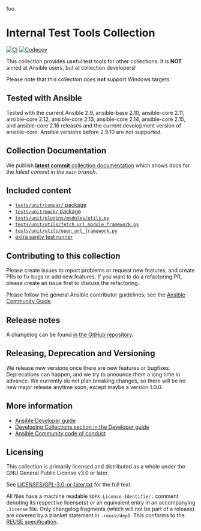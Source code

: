 foo

<!--
Copyright (c) Ansible Project
GNU General Public License v3.0+ (see LICENSES/GPL-3.0-or-later.txt or https://www.gnu.org/licenses/gpl-3.0.txt)
SPDX-License-Identifier: GPL-3.0-or-later
-->

# Internal Test Tools Collection
[![CI](https://github.com/ansible-collections/community.internal_test_tools/workflows/CI/badge.svg?event=push)](https://github.com/ansible-collections/community.internal_test_tools/actions)
[![Codecov](https://img.shields.io/codecov/c/github/ansible-collections/community.internal_test_tools)](https://codecov.io/gh/ansible-collections/community.internal_test_tools)

This collection provides useful test tools for other collections. It is **NOT** aimed at Ansible users, but at collection developers!

Please note that this collection does **not** support Windows targets.

## Tested with Ansible

Tested with the current Ansible 2.9, ansible-base 2.10, ansible-core 2.11, ansible-core 2.12, ansible-core 2.13, ansible-core 2.14, ansible-core 2.15, and ansible-core 2.16 releases and the current development version of ansible-core. Ansible versions before 2.9.10 are not supported.

## Collection Documentation

We publish [**latest commit** collection documentation](https://ansible-collections.github.io/community.internal_test_tools/branch/main/) which shows docs for the _latest commit in the `main` branch_.

## Included content

- [`tests/unit/compat/` package](https://github.com/ansible-collections/community.internal_test_tools/tree/main/tests/unit/compat/)
- [`tests/unit/mock/` package](https://github.com/ansible-collections/community.internal_test_tools/tree/main/tests/unit/mock/)
- [`tests/unit/plugins/modules/utils.py`](https://github.com/ansible-collections/community.internal_test_tools/tree/main/tests/unit/plugins/modules/utils.py/)
- [`tests/unit/utils/fetch_url_module_framework.py`](https://github.com/ansible-collections/community.internal_test_tools/tree/main/tests/unit/utils/fetch_url_module_framework.py)
- [`tests/unit/utils/open_url_framework.py`](https://github.com/ansible-collections/community.internal_test_tools/tree/main/tests/unit/utils/open_url_framework.py)
- [extra sanity test runner](https://github.com/ansible-collections/community.internal_test_tools/tree/main/tools/README.md)

## Contributing to this collection

Please create issues to report problems or request new features, and create PRs to fix bugs or add new features. If you want to do a refactoring PR, please create an issue first to discuss the refactoring.

Please follow the general Ansible contributor guidelines; see the [Ansible Community Guide](https://docs.ansible.com/ansible/latest/community/index.html).

## Release notes

A changelog can be found [in the GitHub repository](https://github.com/ansible-collections/community.internal_test_tools/tree/main/CHANGELOG.rst).

## Releasing, Deprecation and Versioning

We release new versions once there are new features or bugfixes. Deprecations can happen, and we try to announce them a long time in advance. We currently do not plan breaking changes, so there will be no new major release anytime soon, except maybe a version 1.0.0.

## More information

- [Ansible Developer guide](https://docs.ansible.com/ansible/latest/dev_guide/index.html)
- [Developing Collections section in the Developer guide](https://docs.ansible.com/ansible/latest/dev_guide/developing_collections.html)
- [Ansible Community code of conduct](https://docs.ansible.com/ansible/latest/community/code_of_conduct.html)

## Licensing

This collection is primarily licensed and distributed as a whole under the GNU General Public License v3.0 or later.

See [LICENSES/GPL-3.0-or-later.txt](https://github.com/ansible-collections/community.internal_test_tools/blob/main/COPYING) for the full text.

All files have a machine readable `SDPX-License-Identifier:` comment denoting its respective license(s) or an equivalent entry in an accompanying `.license` file. Only changelog fragments (which will not be part of a release) are covered by a blanket statement in `.reuse/dep5`. This conforms to the [REUSE specification](https://reuse.software/spec/).
